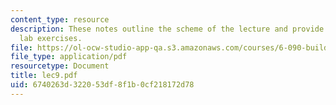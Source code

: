 ```yaml
---
content_type: resource
description: These notes outline the scheme of the lecture and provide the week's
  lab exercises.
file: https://ol-ocw-studio-app-qa.s3.amazonaws.com/courses/6-090-building-programming-experience-a-lead-in-to-6-001-january-iap-2005/6740263d322053df8f1b0cf218172d78_lec9.pdf
file_type: application/pdf
resourcetype: Document
title: lec9.pdf
uid: 6740263d-3220-53df-8f1b-0cf218172d78
---
```


